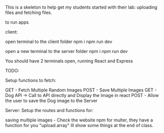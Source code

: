 This is a skeleton to help get my students started with their lab: uploading files and fetching files.

to run apps

client:

open terminal to the client folder
npm i
npm run dev

open a new terminal to the server folder
npm i
npm run dev


You should have 2 terminals open, running React and Express


TODO:

Setup functions to fetch:

GET - Fetch Multiple Random Images
POST - Save Multiple Images
GET - Dog API -> Call to API directly and Display the Image in react
POST - Allow the user to save the Dog image to the Server

Server:
Setup the routes and functions for:

saving multiple images - Check the website npm for multer, they have a function for you "upload.array"
Ill show some things at the end of class.

